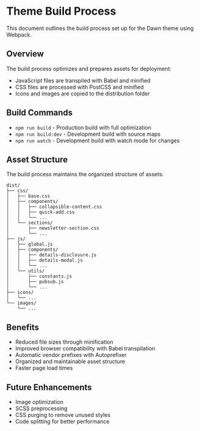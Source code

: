 # Theme Build Process

This document outlines the build process set up for the Dawn theme using Webpack.

## Overview

The build process optimizes and prepares assets for deployment:

- JavaScript files are transpiled with Babel and minified
- CSS files are processed with PostCSS and minified
- Icons and images are copied to the distribution folder

## Build Commands

- `npm run build` - Production build with full optimization
- `npm run build:dev` - Development build with source maps
- `npm run watch` - Development build with watch mode for changes

## Asset Structure

The build process maintains the organized structure of assets:

```
dist/
├── css/
│   ├── base.css
│   ├── components/
│   │   ├── collapsible-content.css
│   │   ├── quick-add.css
│   │   └── ...
│   └── sections/
│       ├── newsletter-section.css
│       └── ...
├── js/
│   ├── global.js
│   ├── components/
│   │   ├── details-disclosure.js
│   │   ├── details-modal.js
│   │   └── ...
│   └── utils/
│       ├── constants.js
│       ├── pubsub.js
│       └── ...
├── icons/
│   └── ...
└── images/
    └── ...
```

## Benefits

- Reduced file sizes through minification
- Improved browser compatibility with Babel transpilation
- Automatic vendor prefixes with Autoprefixer
- Organized and maintainable asset structure
- Faster page load times

## Future Enhancements

- Image optimization
- SCSS preprocessing
- CSS purging to remove unused styles
- Code splitting for better performance
